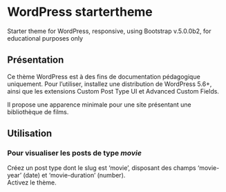 # WordPress startertheme
Starter theme for WordPress, responsive, using Bootstrap v.5.0.0b2, for educational purposes only

## Présentation
Ce thème WordPress est à des fins de documentation pédagogique uniquement. Pour l’utiliser, installez une distribution de WordPress 5.6+, ainsi que les extensions Custom Post Type UI et Advanced Custom Fields.  

Il propose une apparence minimale pour une site présentant une bibliothèque de films.  

## Utilisation
### Pour visualiser les posts de type *movie*
Créez un post type dont le slug est ‘movie’, disposant des champs ‘movie-year’ (date) et ‘movie-duration’ (number).  
Activez le thème.  